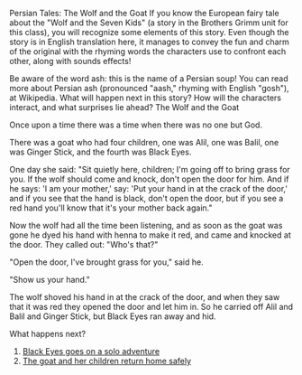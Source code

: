 Persian Tales: The Wolf and the Goat
If you know the European fairy tale about the "Wolf and the Seven Kids" (a story in the Brothers Grimm unit for this class), you will recognize some elements of this story. Even though the story is in English translation here, it manages to convey the fun and charm of the original with the rhyming words the characters use to confront each other, along with sounds effects!

Be aware of the word ash: this is the name of a Persian soup! You can read more about Persian ash (pronounced "aash," rhyming with English "gosh"), at Wikipedia.
What will happen next in this story? How will the characters interact, and what surprises lie ahead?
The Wolf and the Goat

Once upon a time there was a time when there was no one but God.

There was a goat who had four children, one was Alil, one was Balil, one was Ginger Stick, and the fourth was Black Eyes.

One day she said: "Sit quietly here, children; I'm going off to bring grass for you. If the wolf should come and knock, don't open the door for him. And if he says: 'I am your mother,' say: 'Put your hand in at the crack of the door,' and if you see that the hand is black, don't open the door, but if you see a red hand you'll know that it's your mother back again."

Now the wolf had all the time been listening, and as soon as the goat was gone he dyed his hand with henna to make it red, and came and knocked at the door. They called out: "Who's that?"

"Open the door, I've brought grass for you," said he.

"Show us your hand."

The wolf shoved his hand in at the crack of the door, and when they saw that it was red they opened the door and let him in. So he carried off Alil and Balil and Ginger Stick, but Black Eyes ran away and hid.

What happens next?
1. [Black Eyes goes on a solo adventure](black-eyes-adventure.md)
2. [The goat and her children return home safely](goat-returns.md)
